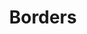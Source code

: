 ---
# Feel free to add content and custom Front Matter to this file.
# To modify the layout, see https://jekyllrb.com/docs/themes/#overriding-theme-defaults

pageID: borders
category: "Borders"
title: "Borders"
description: "Sets a border on the element."
syntax: 
  - data-h2-border="MEDIA(COLOR, SIDE, STYLE, WEIGHT)"
notes:
options:
  - title: MEDIA
    type: media
    content:
  - title: COLOR
    type: color
    content:
  - title: SIDE
    type: side
    content: 
  - title: STYLE
    type: custom
    content: "<pre>
      solid\n
      dashed
    </pre>"
  - title: WEIGHT
    type: custom
    content: "<pre>
      small\n
      medium\n
      large
    </pre>"
examples:
  - "<div data-h2-flex-grid='b(top, expanded, flush, medium)'>
        <div data-h2-flex-item='b(1of1) m(1of5)'>
          <div data-h2-border='b(theme-1, all, solid, small)' data-h2-padding='b(all, medium)' data-h2-radius='b(small)'></div>
        </div>
        <div data-h2-flex-item='b(1of1) m(1of5)'>
          <div data-h2-border='b(theme-2, top, dashed, large)' data-h2-padding='b(all, medium)'></div>
        </div>
        <div data-h2-flex-item='b(1of1) m(1of5)'>
          <div data-h2-border='b(theme-3, top-bottom, solid, medium)' data-h2-padding='b(all, medium)'></div>
        </div>
        <div data-h2-flex-item='b(1of1) m(1of5)'>
          <div data-h2-border='b(theme-4, all, dashed, small)' data-h2-padding='b(all, medium)' data-h2-radius='b(small)'></div>
        </div>
        <div data-h2-flex-item='b(1of1) m(1of5)'>
          <div data-h2-border='b(theme-5, all, solid, large)' data-h2-padding='b(all, medium)' data-h2-radius='b(small)'></div>
        </div>
      </div>"
---